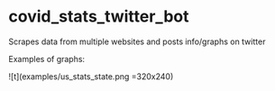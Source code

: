 # covid_stats_twitter_bot
Scrapes data from multiple websites and posts info/graphs on twitter


Examples of graphs:

![t](examples/us_stats_state.png =320x240)
